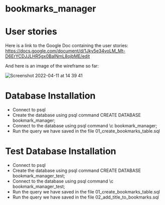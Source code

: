 # bookmarks_manager

# User stories

Here is a link to the Google Doc containing the user stories:
https://docs.google.com/document/d/1Jky5e34voLM_Mt-D6ErYCDJJLHR5gx0BaINmL8ojbME/edit

And here is an image of the wireframe so far:

![Screenshot 2022-04-11 at 14 39 41](https://user-images.githubusercontent.com/98953155/162753540-9afce001-179a-4e1a-8dea-73d19389d7e3.png)

# Database Installation

* Connect to psql
* Create the database using psql command CREATE DATABASE bookmark_manager;
* Connect to the database using psql command \c bookmark_manager;
* Run the query we have saved in the file 01_create_bookmarks_table.sql

# Test Database Installation

* Connect to psql
* Create the database using psql command CREATE DATABASE bookmark_manager_test;
* Connect to the database using psql command \c bookmark_manager_test;
* Run the query we have saved in the file 01_create_bookmarks_table.sql
* Run the query we have saved in the file 02_add_title_to_bookmarks.sql

